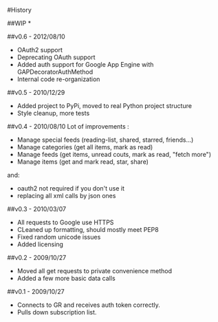 #History

##WIP
*

##v0.6 - 2012/08/10
* OAuth2 support
* Deprecating OAuth support
* Added auth support for Google App Engine with GAPDecoratorAuthMethod
* Internal code re-organization

##v0.5 - 2010/12/29
* Added project to PyPi, moved to real Python project structure
* Style cleanup, more tests

##v0.4 - 2010/08/10
Lot of improvements : 

* Manage special feeds (reading-list, shared, starred, friends...)
* Manage categories (get all items, mark as read)
* Manage feeds (get items, unread couts, mark as read, "fetch more")
* Manage items (get and mark read, star, share)

and:

* oauth2 not required if you don't use it
* replacing all xml calls by json ones

##v0.3 - 2010/03/07
* All requests to Google use HTTPS
* CLeaned up formatting, should mostly meet PEP8
* Fixed random unicode issues
* Added licensing

##v0.2 - 2009/10/27
* Moved all get requests to private convenience method
* Added a few more basic data calls

##v0.1 - 2009/10/27
* Connects to GR and receives auth token correctly.
* Pulls down subscription list.

